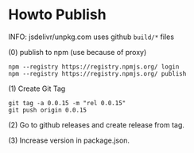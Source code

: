 # Howto Publish

INFO: jsdelivr/unpkg.com uses github `build/*` files

(0) publish to npm (use because of proxy)

```
npm --registry https://registry.npmjs.org/ login
npm --registry https://registry.npmjs.org/ publish
```

(1) Create Git Tag

```
git tag -a 0.0.15 -m "rel 0.0.15"
git push origin 0.0.15
```

(2) Go to github releases and create release from tag.

(3) Increase version in package.json.
